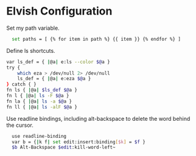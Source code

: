 # Elvish Configuration

Set my path variable.
```sh
  set paths = [ {% for item in path %} {{ item }} {% endfor %} ]
```

Define ls shortcuts.
```sh
var ls_def = { |@a| e:ls --color $@a }
try {
	which eza > /dev/null 2> /dev/null
	ls_def = { |@a| e:eza $@a }
} catch { }
fn ls { |@a| $ls_def $@a }
fn l { |@a| ls -F $@a }
fn la { |@a| ls -a $@a }
fn ll { |@a| ls -alF $@a }
```

Use readline bindings, including alt-backspace to delete the word behind the cursor.
```sh
  use readline-binding
  var b = {|k f| set edit:insert:binding[$k] = $f }
  $b Alt-Backspace $edit:kill-word-left~
```
